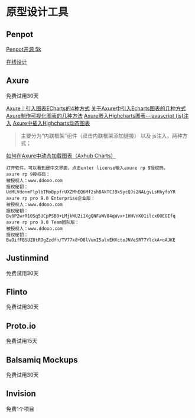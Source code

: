# 原型设计工具

## Penpot
[Penpot开源 5k](https://github.com/penpot/penpot)

[在线设计](https://penpot.app/)
## Axure
免费试用30天

[Axure｜引入图表ECharts的4种方式](https://www.jianshu.com/p/b298c391ebc2)
[关于Axure中引入Echarts图表的几种方式](https://zhuanlan.zhihu.com/p/105028531)
[Axure制作可视化图表的几种方法](https://www.jianshu.com/p/a40f8b4b4686)
[Axure嵌入Highcharts图表--javascript (js)注入](https://blog.csdn.net/shirenkan/article/details/109766956)
[Axure中插入Highcharts动态图表](https://blog.csdn.net/qq_15781625/article/details/80620055)

> 主要分为“内联框架”组件（双击内联框架添加链接） 以及 js注入，两种方式；

[如何在Axure中动态加载图表（Axhub Charts）](https://blog.csdn.net/sunhuansheng/article/details/99407935)


```
打开软件，可以看到是中文界面，点击enter license输入axure rp 9授权码。
axure rp 9授权码：
被授权人：www.ddooo.com
授权秘钥：UdMLVdonmFlplbTMoBppfrUXZMhEQ6Mf2shBAkTCJBk5ycQJs2NALgvLsHhyfoYR
axure rp pro 9.0 Enterprise企业版：
被授权人：www.ddooo.com
授权秘钥：Bv6P2wrR10Sq5UCpPSB0+LMjkWU2i1XgQNFaWV84qWvx+1HHVnK01ilcxOOEGIfq
axure rp pro 9.0 Team团队版：
被授权人：www.ddooo.com
授权秘钥：BaOifFBSUZ8tROgZzdfn/TV77k8+D8lVumI5alvEHXctoJNVeSR77YlckA+oAJKE
```


## Justinmind
免费试用30天
## Flinto
免费试用30天
## Proto.io
免费试用15天
## Balsamiq Mockups
免费试用30天
## Invision
免费1个项目